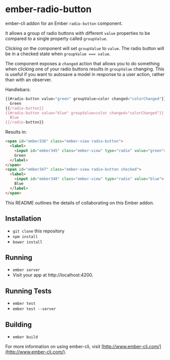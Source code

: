 # ember-radio-button

ember-cli addon for an Ember `radio-button` component.

It allows a group of radio buttons with different `value` properties
to be compared to a single property called `groupValue`.

Clicking on the component will set `groupValue` to `value`. The radio
button will be in a checked state when `groupValue === value`.

The component exposes a `changed` action that allows you to do something
when clicking one of your radio buttons results in `groupValue` changing.
This is useful if you want to autosave a model in response to a user action,
rather than with an observer.

Handlebars:
```javascript
{{#radio-button value="green" groupValue=color changed="colorChanged"}}
  Green
{{/radio-button}}
{{#radio-button value="blue" groupValue=color changed="colorChanged"}}
  Blue
{{/radio-button}}
```

Results in:
```html
<span id="ember336" class="ember-view radio-button">
  <label>
    <input id="ember345" class="ember-view" type="radio" value="green">
    Green
  </label>
</span>
<span id="ember347" class="ember-view radio-button checked">
  <label>
    <input id="ember348" class="ember-view" type="radio" value="blue">
    Blue
  </label>
</span>
```

This README outlines the details of collaborating on this Ember addon.

## Installation

* `git clone` this repository
* `npm install`
* `bower install`

## Running

* `ember server`
* Visit your app at http://localhost:4200.

## Running Tests

* `ember test`
* `ember test --server`

## Building

* `ember build`

For more information on using ember-cli, visit [http://www.ember-cli.com/](http://www.ember-cli.com/).
